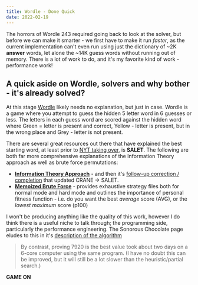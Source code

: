 ```yaml
---
title: Wordle - Done Quick
date: 2022-02-19
---
```

The horrors of Wordle 243 required going back to look at the solver, but before we can make it smarter - we first have to make it run *faster*, as the current implementation can't
even run using just the dictionary of ~2K **answer** words, let alone the ~14K guess words without running out of memory. There is a lot of work to do, and it's my favorite kind of
work - performance work!

## A quick aside on Wordle, solvers and why bother - it's already solved?
At this stage [Wordle](https://www.nytimes.com/games/wordle/index.html) likely needs no explanation, but just in case. Wordle is a game where you attempt to guess the hidden 5 
letter word in 6 guesses or less. The letters in each guess word are scored against the hidden word where Green = letter is present and correct, Yellow - letter is present, but 
in the wrong place and Grey - letter is not present.

There are several great resources out there that have explained the best starting word, at least prior to [NYT taking over](https://www.nytimes.com/2022/01/31/business/media/new-york-times-wordle.html),
is **SALET**. The following are both far more comprehensive explanations of the Information Theory approach as well as brute force permutations:
* [**Information Theory Approach**](https://www.youtube.com/watch?v=v68zYyaEmEA&t=0s) - and then it's [follow-up correction / completion](https://www.youtube.com/watch?v=fRed0Xmc2Wg) that updated CRANE -> SALET.
* [**Memoized Brute Force**](http://sonorouschocolate.com/notes/index.php?title=The_best_strategies_for_Wordle) - provides exhaustive strategy files both for normal mode and hard mode
and outlines the importance of personal fitness function - i.e. do you want the best *average* score (AVG), or the *lowest maximum* score (p100)

I won't be producing anything like the quality of this work, however I do think there is a useful niche to talk through; the programming side, particularly the performance engineering.
The Sonorous Chocolate page eludes to this in it's [description of the algorithm](https://sonorouschocolate.com/notes/index.php?title=The_best_strategies_for_Wordle#Description_of_algorithm)

> By contrast, proving 7920 is the best value took about two days on a 6-core computer using the same program. (I have no doubt this can be improved, but it will still be a lot slower than the heuristic/partial search.)

**GAME ON**
